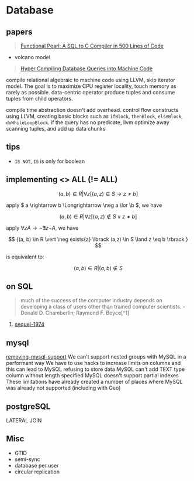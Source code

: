 # Database

## papers

> [Functional Pearl: A SQL to C Compiler in 500 Lines of Code]()

- volcano model

> [Hyper Compiling Database Queries into Machine Code]()

compile relational algebraic to machine code using LLVM, skip iterator model. The goal is to maximize CPU register locality, touch memory as rarely as possible. data-centric operator produce tuples and consume tuples from child operators.

compile time abstraction doesn't add overhead. control flow constructs using LLVM, creating basic blocks such as `ifBlock`, `thenBlock`, `elseBlock`, `doWhileLoopBlock`. if the query has no predicate, llvm optimize away scanning tuples, and add up data chunks


## tips

- `IS NOT`, `IS` is only for boolean

## implementing <> ALL (!= ALL)

$$ {(a, b) \in R \vert \forall{z}\lbrack (a,z) \in S \rightarrow z \neq b \rbrack } $$

apply $ a \rightarrow b \Longrightarrow \neg a \lor \b $, we have

$$ {(a, b) \in R \vert \forall{z} \lbrack (a,z) \nin S \lor z \neq b \rbrack } $$

apply $\forall{z}A \rightarrow \neg \exists{z} \neg{A}$, we have

$$ {(a, b) \in R \vert \neg exists{z} \lbrack (a,z) \in S \land z \eq b \rbrack } $$

is equivalent to:

$$ {(a, b) \in R \vert (a,b) \nin S } $$

## on SQL

> much of the success of the computer industry depends on developing a class of users other than trained computer scientists. - Donald D. Chamberlin; Raymond F. Boyce[^1]


1. [sequel-1974](http://www.almaden.ibm.com/cs/people/chamberlin/sequel-1974.pdf)


## mysql

[removing-mysql-support](https://about.gitlab.com/2019/06/27/removing-mysql-support/)
  We can't support nested groups with MySQL in a performant way
  We have to use hacks to increase limits on columns and this can lead to MySQL refusing to store data
  MySQL can't add TEXT type column without length specified
  MySQL doesn't support partial indexes
  These limitations have already created a number of places where MySQL was already not supported (including with Geo)

## postgreSQL

LATERAL JOIN

## Misc

- GTID
- semi-sync
- database per user
- circular replication